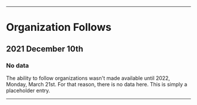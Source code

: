 
***

# Organization Follows

## 2021 December 10th

### No data

The ability to follow organizations wasn't made available until 2022, Monday, March 21st. For that reason, there is no data here. This is simply a placeholder entry.

***
